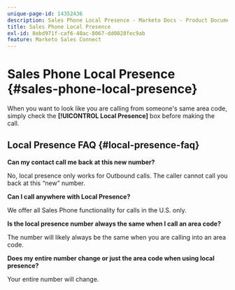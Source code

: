 ```yaml
---
unique-page-id: 14352436
description: Sales Phone Local Presence - Marketo Docs - Product Documentation
title: Sales Phone Local Presence
exl-id: 8ebd971f-caf6-40ac-8067-dd0028fec9ab
feature: Marketo Sales Connect
---
```

# Sales Phone Local Presence {#sales-phone-local-presence}

When you want to look like you are calling from someone's same area code, simply check the **[!UICONTROL Local Presence]** box before making the call.

## Local Presence FAQ {#local-presence-faq}

**Can my contact call me back at this new number?**

No, local presence only works for Outbound calls. The caller cannot call you back at this “new” number.

**Can I call anywhere with Local Presence?**

We offer all Sales Phone functionality for calls in the U.S. only.

**Is the local presence number always the same when I call an area code?**

The number will likely always be the same when you are calling into an area code.

**Does my entire number change or just the area code when using local presence?**

Your entire number will change.
